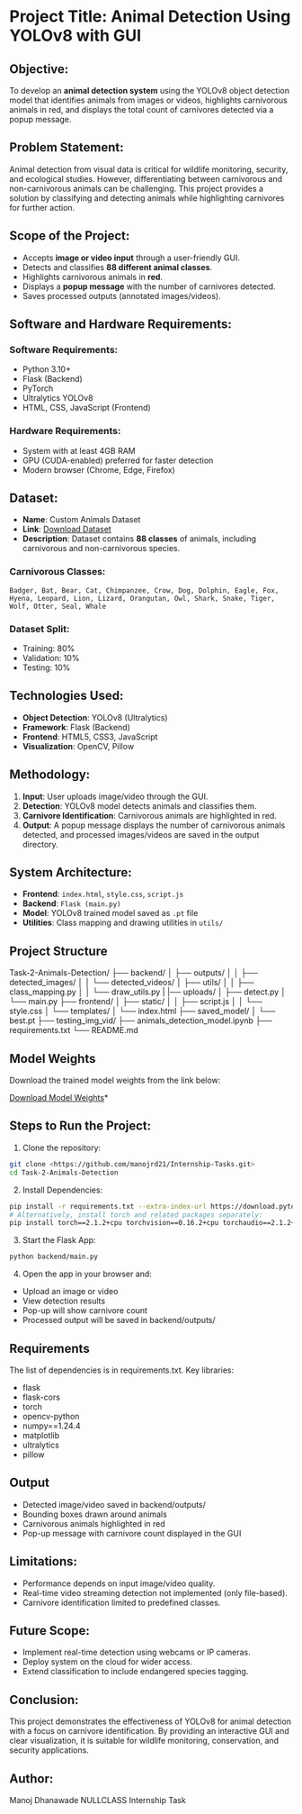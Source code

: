 # Project Title: Animal Detection Using YOLOv8 with GUI

## Objective:
To develop an **animal detection system** using the YOLOv8 object detection model that identifies animals from images or videos, highlights carnivorous animals in red, and displays the total count of carnivores detected via a popup message.

## Problem Statement:
Animal detection from visual data is critical for wildlife monitoring, security, and ecological studies. However, differentiating between carnivorous and non-carnivorous animals can be challenging. This project provides a solution by classifying and detecting animals while highlighting carnivores for further action.

## Scope of the Project:
- Accepts **image or video input** through a user-friendly GUI.
- Detects and classifies **88 different animal classes**.
- Highlights carnivorous animals in **red**.
- Displays a **popup message** with the number of carnivores detected.
- Saves processed outputs (annotated images/videos).

## Software and Hardware Requirements:

### Software Requirements:
- Python 3.10+
- Flask (Backend)
- PyTorch
- Ultralytics YOLOv8
- HTML, CSS, JavaScript (Frontend)

### Hardware Requirements:
- System with at least 4GB RAM
- GPU (CUDA-enabled) preferred for faster detection
- Modern browser (Chrome, Edge, Firefox)

## Dataset:
- **Name**: Custom Animals Dataset  
- **Link**: [Download Dataset](https://drive.google.com/drive/folders/15_akUUHFpXZwkoUDk05qD2-mCI56espN?usp=sharing)  
- **Description**: Dataset contains **88 classes** of animals, including carnivorous and non-carnivorous species.  

### Carnivorous Classes:
`Badger, Bat, Bear, Cat, Chimpanzee, Crow, Dog, Dolphin, Eagle, Fox, Hyena, Leopard, Lion, Lizard, Orangutan, Owl, Shark, Snake, Tiger, Wolf, Otter, Seal, Whale`

### Dataset Split:
- Training: 80%  
- Validation: 10%  
- Testing: 10%  

## Technologies Used:
- **Object Detection**: YOLOv8 (Ultralytics)
- **Framework**: Flask (Backend)
- **Frontend**: HTML5, CSS3, JavaScript
- **Visualization**: OpenCV, Pillow

## Methodology:
1. **Input**: User uploads image/video through the GUI.
2. **Detection**: YOLOv8 model detects animals and classifies them.
3. **Carnivore Identification**: Carnivorous animals are highlighted in red.
4. **Output**: A popup message displays the number of carnivorous animals detected, and processed images/videos are saved in the output directory.

## System Architecture:
- **Frontend**: `index.html`, `style.css`, `script.js`
- **Backend**: `Flask (main.py)`
- **Model**: YOLOv8 trained model saved as `.pt` file
- **Utilities**: Class mapping and drawing utilities in `utils/`

## Project Structure
Task-2-Animals-Detection/
├── backend/
│ ├── outputs/
│ │ ├── detected_images/
│ │ └── detected_videos/
│ ├── utils/
│ │ ├── class_mapping.py
│ │ └── draw_utils.py
| |── uploads/
│ ├── detect.py
│ └── main.py
├── frontend/
│ ├── static/
│ │ ├── script.js
│ │ └── style.css
│ └── templates/
│   └── index.html
├── saved_model/
│ └── best.pt
├── testing_img_vid/
├── animals_detection_model.ipynb
├── requirements.txt
└── README.md

## Model Weights
Download the trained model weights from the link below:

[Download Model Weights](https://drive.google.com/drive/folders/1TzgZEYzX5DvkjVtlM4JgWA6DmR6SeOAl?usp=sharing)*

## Steps to Run the Project:

1. Clone the repository:
```bash
git clone <https://github.com/manojrd21/Internship-Tasks.git>
cd Task-2-Animals-Detection
```

2. Install Dependencies:
```bash
pip install -r requirements.txt --extra-index-url https://download.pytorch.org/whl/cpu
# Alternatively, install torch and related packages separately:
pip install torch==2.1.2+cpu torchvision==0.16.2+cpu torchaudio==2.1.2+cpu --index-url https://download.pytorch.org/whl/cpu
```

3. Start the Flask App:
```bash
python backend/main.py
```
4. Open the app in your browser and:
- Upload an image or video
- View detection results
- Pop-up will show carnivore count
- Processed output will be saved in backend/outputs/

## Requirements
The list of dependencies is in requirements.txt. Key libraries:
- flask
- flask-cors
- torch
- opencv-python
- numpy==1.24.4
- matplotlib
- ultralytics
- pillow

## Output
- Detected image/video saved in backend/outputs/
- Bounding boxes drawn around animals
- Carnivorous animals highlighted in red
- Pop-up message with carnivore count displayed in the GUI

## Limitations:
- Performance depends on input image/video quality.
- Real-time video streaming detection not implemented (only file-based).
- Carnivore identification limited to predefined classes.

## Future Scope:
- Implement real-time detection using webcams or IP cameras.
- Deploy system on the cloud for wider access.
- Extend classification to include endangered species tagging.

## Conclusion:
This project demonstrates the effectiveness of YOLOv8 for animal detection with a focus on carnivore identification. By providing an interactive GUI and clear visualization, it is suitable for wildlife monitoring, conservation, and security applications.

## Author:
Manoj Dhanawade
NULLCLASS Internship Task